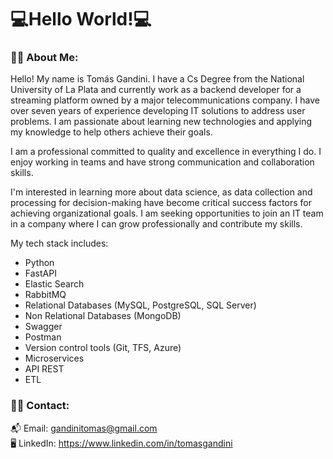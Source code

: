# 💻Hello World!💻

### 👦🏻 About Me:
Hello! My name is Tomás Gandini. I have a Cs Degree from the National University of La Plata and currently work as a backend developer for a streaming platform owned by a major telecommunications company. I have over seven years of experience developing IT solutions to address user problems. I am passionate about learning new technologies and applying my knowledge to help others achieve their goals.

I am a professional committed to quality and excellence in everything I do. I enjoy working in teams and have strong communication and collaboration skills.

I'm interested in learning more about data science, as data collection and processing for decision-making have become critical success factors for achieving organizational goals. I am seeking opportunities to join an IT team in a company where I can grow professionally and contribute my skills.

My tech stack includes:
- Python
- FastAPI
- Elastic Search
- RabbitMQ
- Relational Databases (MySQL, PostgreSQL, SQL Server)
- Non Relational Databases (MongoDB)
- Swagger
- Postman
- Version control tools (Git, TFS, Azure)
- Microservices
- API REST
- ETL

### 🤝🏻 Contact:
📬 Email: gandinitomas@gmail.com<br />
🖥 LinkedIn: https://www.linkedin.com/in/tomasgandini
